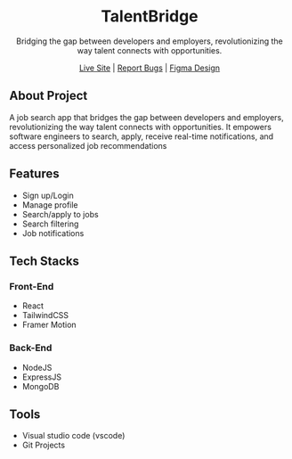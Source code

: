 <h1 align="center">
  <strong>TalentBridge</strong>
  </h1>
  <p align="center">
    Bridging the gap between developers and employers, revolutionizing the way talent connects with opportunities.
  </p>

<p align="center">
  <a href="https://yourlivesite.com">Live Site</a> |
  <a href="https://github.com/yourusername/yourrepository/issues">Report Bugs</a> |
  <a href="https://www.figma.com/yourfigmalink">Figma Design</a>
</p>

## About Project
A job search app that bridges the gap between developers and employers, revolutionizing the way talent connects with opportunities. It empowers software engineers to search, apply, receive real-time notifications, and access personalized job recommendations



## Features
- Sign up/Login
- Manage profile
- Search/apply to jobs
- Search filtering
- Job notifications

## Tech Stacks

### Front-End 
- React
- TailwindCSS
- Framer Motion

### Back-End
- NodeJS
- ExpressJS
- MongoDB


## Tools
- Visual studio code (vscode)
- Git Projects
